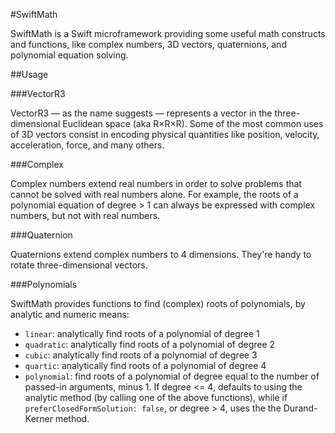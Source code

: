 #SwiftMath

SwiftMath is a Swift microframework providing some useful math constructs and functions, like complex numbers, 3D vectors, quaternions, and polynomial equation solving.

##Usage

###VectorR3

VectorR3 — as the name suggests — represents a vector in the three-dimensional Euclidean space (aka R×R×R).
Some of the most common uses of 3D vectors consist in encoding physical quantities like position, velocity, acceleration, force, and many others.

###Complex

Complex numbers extend real numbers in order to solve problems that cannot be solved with real numbers alone.
For example, the roots of a polynomial equation of degree > 1 can always be expressed with complex numbers, but not with real numbers.

###Quaternion

Quaternions extend complex numbers to 4 dimensions.
They're handy to rotate three-dimensional vectors.

###Polynomials

SwiftMath provides functions to find (complex) roots of polynomials, by analytic and numeric means:
-	`linear`: analytically find roots of a polynomial of degree 1
-	`quadratic`: analytically find roots of a polynomial of degree 2
-	`cubic`: analytically find roots of a polynomial of degree 3
-	`quartic`: analytically find roots of a polynomial of degree 4
-	`polynomial`: find roots of a polynomial of degree equal to the number of passed-in arguments, minus 1. If degree <= 4, defaults to using the analytic method (by calling one of the above functions), while if `preferClosedFormSolution: false`, or degree > 4, uses the the Durand-Kerner method.

